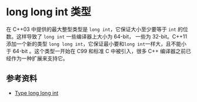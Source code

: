 # long long int 类型 #

在 C++03 中提供的最大整型类型是 `long int`，它保证大小至少要等于 `int` 的位数。这样导致了 `long int` 一些编译器上大小为 64-bit， 一些为 32-bit。C++11添加一个新的类型 `long long int`，它保证最小要和`long int`一样大，且不能小于 64-bit 。这个类型一开始在 C99 和标准 C 中被引入，很多 C++ 编译器之前已经作为一种扩展来支持它。

## 参考资料 ##

+ [Type long long int](https://en.wikipedia.org/wiki/C%2B%2B11#Type_long_long_int)


